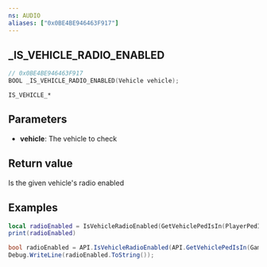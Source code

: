 ```yaml
---
ns: AUDIO
aliases: ["0x0BE4BE946463F917"]
---
```

## _IS_VEHICLE_RADIO_ENABLED

```c
// 0x0BE4BE946463F917
BOOL _IS_VEHICLE_RADIO_ENABLED(Vehicle vehicle);
```

```
IS_VEHICLE_*
```

## Parameters
* **vehicle**: The vehicle to check

## Return value
Is the given vehicle's radio enabled

## Examples
```lua
local radioEnabled = IsVehicleRadioEnabled(GetVehiclePedIsIn(PlayerPedId(), false))
print(radioEnabled)
```
```cs
bool radioEnabled = API.IsVehicleRadioEnabled(API.GetVehiclePedIsIn(Game.PlayerPed.Handle, false));
Debug.WriteLine(radioEnabled.ToString());
```
